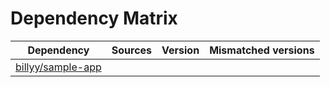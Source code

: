 # Dependency Matrix

Dependency | Sources | Version | Mismatched versions
---------- | ------- | ------- | -------------------
[billyy/sample-app](https://github.com/billyy/sample-app.git) |  | []() | 
